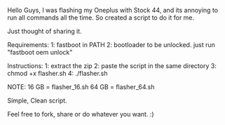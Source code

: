 Hello Guys, I was flashing my Oneplus with Stock 44, and its annoying to run all commands all the time. So created a script to do it for me.

Just thought of sharing it.

Requirements:
1: fastboot in PATH 
2: bootloader to be unlocked. 
just run "fastboot oem unlock"

Instructions:
1: extract the zip
2: paste the script in the same directory
3: chmod +x flasher.sh 
4: ./flasher.sh


NOTE: 
16 GB = flasher_16.sh
64 GB = flasher_64.sh

Simple, Clean script.

Feel free to fork, share or do whatever you want. :)
